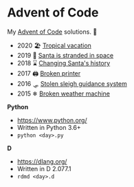 Advent of Code
==============

My [Advent of Code](http://adventofcode.com/) solutions. 🎄

* 2020 ️🏖️ [Tropical vacation](2020/README.md)
* 2019 🚀 [Santa is stranded in space](2019/README.md)
* 2018 ⌛ [Changing Santa's history](2018/README.md)
* 2017 🖨 [Broken printer](2017/README.md)
* 2016 🛷 [Stolen sleigh guidance system](2016/README.md)
* 2015 ❄ [Broken weather machine](2015/README.md)


**Python**
* https://www.python.org/
* Written in Python 3.6+
* `python <day>.py`

**D**
* https://dlang.org/
* Written in D 2.077.1
* `rdmd <day>.d`
